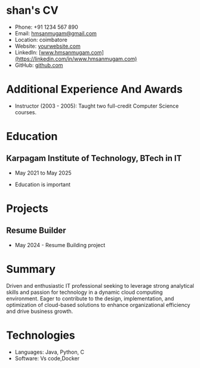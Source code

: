 # shan's CV

- Phone: +91 1234 567 890
- Email: [hmsanmugam@gmail.com](mailto:hmsanmugam@gmail.com)
- Location: coimbatore
- Website: [yourwebsite.com](https://yourwebsite.com/)
- LinkedIn: [www.hmsanmugam.com](https://linkedin.com/in/www.hmsanmugam.com)
- GitHub: [github.com](https://github.com/github.com)


# Additional Experience And Awards

- Instructor (2003 - 2005): Taught two full-credit Computer Science courses.
# Education

## Karpagam Institute of Technology, BTech in IT

- May 2021 to May 2025 

- Education is important

# Projects

## Resume Builder

- May 2024 - Resume Building project

# Summary

Driven and enthusiastic IT professional seeking to leverage strong analytical skills and passion for technology in a dynamic cloud computing environment. Eager to contribute to the design, implementation, and optimization of cloud-based solutions to enhance organizational efficiency and drive business growth.

# Technologies

- Languages: Java, Python, C
- Software: Vs code,Docker
